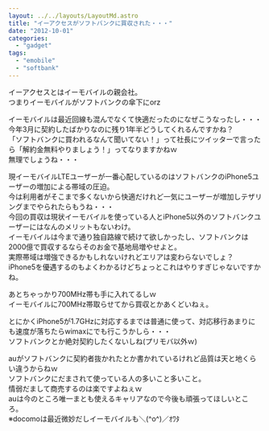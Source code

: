 ```yaml
---
layout: ../../layouts/LayoutMd.astro
title: "イーアクセスがソフトバンクに買収された・・・"
date: "2012-10-01"
categories: 
  - "gadget"
tags: 
  - "emobile"
  - "softbank"
---
```


イーアクセスとはイーモバイルの親会社。  
つまりイーモバイルがソフトバンクの傘下にorz

イーモバイルは最近回線も混んでなくて快適だったのになぜこうなったし・・・  
今年3月に契約したばかりなのに残り1年半どうしてくれるんですかね？  
「ソフトバンクに買われるなんて聞いてない！」って社長にツイッターで言ったら「解約金無料やりましょう！」ってなりますかねｗ  
無理でしょうね・・・

現イーモバイルLTEユーザーが一番心配しているのはソフトバンクのiPhone5ユーザーの増加による帯域の圧迫。  
今は利用者がそこまで多くないから快適だけれど一気にユーザーが増加しテザリングまでやられたらもうね・・・  
今回の買収は現状イーモバイルを使っている人とiPhone5以外のソフトバンクユーザーにはなんのメリットもないわけ。  
イーモバイルは今まで通り独自路線で続けて欲しかったし、ソフトバンクは2000億で買収するならそのお金で基地局増やせよと。  
実際帯域は増強できるかもしれないけれどエリアは変わらないでしょ？  
iPhone5を優遇するのもよくわかるけどちょっとこれはやりすぎじゃないですかね。

あとちゃっかり700MHz帯も手に入れてるしｗ  
イーモバイルに700MHz帯取らせてから買収とかあくどいねぇ。

とにかくiPhone5が1.7GHzに対応するまでは普通に使って、対応移行あまりにも速度が落ちたらwimaxにでも行こうかしら・・・  
ソフトバンクとか絶対契約したくないしね(プリモバ以外ｗ)

auがソフトバンクに契約者抜かれたとか書かれているけれど品質は天と地くらい違うからねｗ  
ソフトバンクにだまされて使っている人の多いこと多いこと。  
情弱だまして商売するのは楽ですよねぇｗ  
auは今のところ唯一まとも使えるキャリアなので今後も頑張ってほしいところ。  
※docomoは最近微妙だしイーモバイルも＼(^o^)／ｵﾜﾀ

